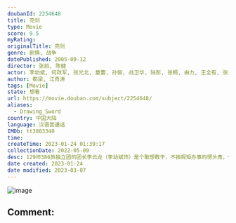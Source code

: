 ```yaml
---
doubanId: 2254648
title: 亮剑
type: Movie
score: 9.5
myRating: 
originalTitle: 亮剑
genre: 剧情, 战争
datePublished: 2005-09-12
director: 张前, 陈健
actor: 李幼斌, 何政军, 张光北, 童蕾, 孙俪, 战卫华, 陆彭, 张桐, 由力, 王全有, 张笑君, 梁林琳, 杨联春, 车晓彤, 陈艺戈, 江水, 宗利群, 陈旺林, 袁满, 张国荣, 董祁明, 王炎冰, 蔡小龙, 徐雷智, 田勇, 郭苏星, 赵中华, 张建祥, 孟耿成, 寒丰, 韩建平, 常玉平, 那志东, 张伟, 一真, 杨清文, 王林, 柳秉钰, 王在和, 李勇, 曹启峰
author: 都梁, 江奇涛
tags: [Movie]
state: 想看
url: https://movie.douban.com/subject/2254648/
aliases:
  - Drawing_Sword
country: 中国大陆
language: 汉语普通话
IMDb: tt3803340
time: 
createTime: 2023-01-24 01:39:17
collectionDate: 2022-05-09
desc: 129师386旅独立团的团长李云龙（李幼斌饰）是个敢想敢干，不按规矩办事的愣头青，他脾气火爆，性格直爽，在他的带领下，整个独立团也呈现出敢于拼杀的不要命劲头。在他面前，不可一世的坂田连队、山崎大队、...
date created: 2023-01-24
date modified: 2023-03-07
---
```


![image](p900419027.jpg)

Comment:
---
